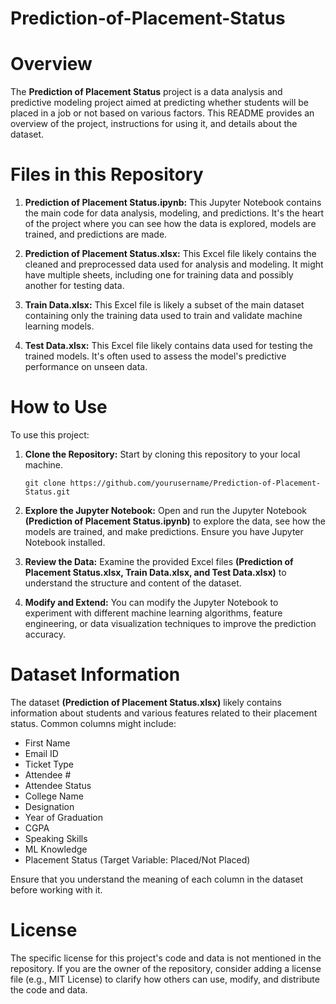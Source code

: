 # Prediction-of-Placement-Status

# Overview

The **Prediction of Placement Status** project is a data analysis and predictive modeling project aimed at predicting whether students will be placed in a job or not based on various factors. This README provides an overview of the project, instructions for using it, and details about the dataset.

# Files in this Repository

1. **Prediction of Placement Status.ipynb:** This Jupyter Notebook contains the main code for data analysis, modeling, and predictions. It's the heart of the project where you can see how the data is explored, models are trained, and predictions are made.

1. **Prediction of Placement Status.xlsx:** This Excel file likely contains the cleaned and preprocessed data used for analysis and modeling. It might have multiple sheets, including one for training data and possibly another for testing data.

1. **Train Data.xlsx:** This Excel file is likely a subset of the main dataset containing only the training data used to train and validate machine learning models.

1. **Test Data.xlsx:** This Excel file likely contains data used for testing the trained models. It's often used to assess the model's predictive performance on unseen data.

# How to Use

To use this project:

1. **Clone the Repository:** Start by cloning this repository to your local machine.

    `git clone https://github.com/yourusername/Prediction-of-Placement-Status.git`

1. **Explore the Jupyter Notebook:** Open and run the Jupyter Notebook **(Prediction of Placement Status.ipynb)** to explore the data, see how the models are trained, and make predictions. Ensure you have Jupyter Notebook installed.

1. **Review the Data:** Examine the provided Excel files **(Prediction of Placement Status.xlsx, Train Data.xlsx, and Test Data.xlsx)** to understand the structure and content of the dataset.

1. **Modify and Extend:** You can modify the Jupyter Notebook to experiment with different machine learning algorithms, feature engineering, or data visualization techniques to improve the prediction accuracy.

# Dataset Information

The dataset **(Prediction of Placement Status.xlsx)** likely contains information about students and various features related to their placement status. Common columns might include:

* First Name
* Email ID
* Ticket Type
* Attendee #
* Attendee Status
* College Name
* Designation
* Year of Graduation
* CGPA
* Speaking Skills
* ML Knowledge
* Placement Status (Target Variable: Placed/Not Placed)

Ensure that you understand the meaning of each column in the dataset before working with it.

# License

The specific license for this project's code and data is not mentioned in the repository. If you are the owner of the repository, consider adding a license file (e.g., MIT License) to clarify how others can use, modify, and distribute the code and data.
